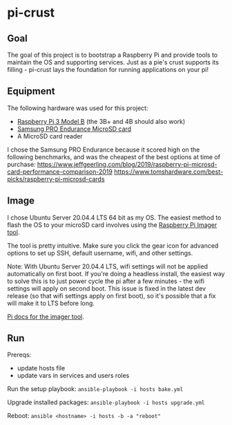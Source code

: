 # pi-crust

## Goal
The goal of this project is to bootstrap a Raspberry Pi and provide tools to maintain the OS and supporting services. Just as a pie's crust supports its filling - pi-crust lays the foundation for running applications on your pi!

## Equipment
The following hardware was used for this project:
* [Raspberry Pi 3 Model B](https://www.raspberrypi.com/products/raspberry-pi-3-model-b/) (the 3B+ and 4B should also work)
* [Samsung PRO Endurance MicroSD card](https://www.amazon.com/dp/B09W9XYQCQ)
* A MicroSD card reader

I chose the Samsung PRO Endurance because it scored high on the following benchmarks, and was the cheapest of the best options at time of purchase:
https://www.jeffgeerling.com/blog/2019/raspberry-pi-microsd-card-performance-comparison-2019
https://www.tomshardware.com/best-picks/raspberry-pi-microsd-cards

## Image
I chose Ubuntu Server 20.04.4 LTS 64 bit as my OS. The easiest method to flash the OS to your microSD card involves using the [Raspberry Pi Imager tool](https://www.raspberrypi.com/software/).

The tool is pretty intuitive. Make sure you click the gear icon for advanced options to set up SSH, default username, wifi, and other settings.

Note: With Ubuntu Server 20.04.4 LTS, wifi settings will not be applied automatically on first boot. If you're doing a headless install, the easiest way to solve this is to just power cycle the pi after a few minutes - the wifi settings will apply on second boot. This issue is fixed in the latest dev release (so that wifi settings apply on first boot), so it's possible that a fix will make it to LTS before long.

[Pi docs for the imager tool](https://www.raspberrypi.com/documentation/computers/getting-started.html#installing-the-operating-system).

## Run
Prereqs:
* update hosts file
* update vars in services and users roles

Run the setup playbook:
`ansible-playbook -i hosts bake.yml`

Upgrade installed packages:
`ansible-playbook -i hosts upgrade.yml`

Reboot:
`ansible <hostname> -i hosts -b -a "reboot"`
